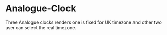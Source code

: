 # Analogue-Clock
Three Analogue clocks renders one is fixed for UK timezone and other two user can select the real timezone.
